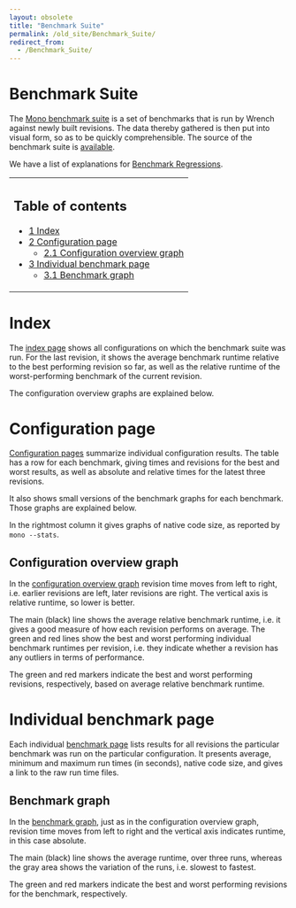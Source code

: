 ```yaml
---
layout: obsolete
title: "Benchmark Suite"
permalink: /old_site/Benchmark_Suite/
redirect_from:
  - /Benchmark_Suite/
---
```


Benchmark Suite
===============

The [Mono benchmark suite](http://storage.bos.xamarin.com/mono-gcbench/index.html) is a set of benchmarks that is run by Wrench against newly built revisions. The data thereby gathered is then put into visual form, so as to be quickly comprehensible. The source of the benchmark suite is [available](https://github.com/xamarin/benchmarker).

We have a list of explanations for [Benchmark Regressions]({{site.github.url}}/old_site/Benchmark_Regressions "Benchmark Regressions").

<table>
<col width="100%" />
<tbody>
<tr class="odd">
<td align="left"><h2>Table of contents</h2>
<ul>
<li><a href="#Index">1 Index</a></li>
<li><a href="#Configuration_page">2 Configuration page</a>
<ul>
<li><a href="#Configuration_overview_graph">2.1 Configuration overview graph</a></li>
</ul></li>
<li><a href="#Individual_benchmark_page">3 Individual benchmark page</a>
<ul>
<li><a href="#Benchmark_graph">3.1 Benchmark graph</a></li>
</ul></li>
</ul></td>
</tr>
</tbody>
</table>

Index
=====

The [index page](http://storage.bos.xamarin.com/mono-gcbench/index.html) shows all configurations on which the benchmark suite was run. For the last revision, it shows the average benchmark runtime relative to the best performing revision so far, as well as the relative runtime of the worst-performing benchmark of the current revision.

The configuration overview graphs are explained below.

Configuration page
==================

[Configuration pages](http://storage.bos.xamarin.com/mono-gcbench/default-sgen/index.html) summarize individual configuration results. The table has a row for each benchmark, giving times and revisions for the best and worst results, as well as absolute and relative times for the latest three revisions.

It also shows small versions of the benchmark graphs for each benchmark. Those graphs are explained below.

In the rightmost column it gives graphs of native code size, as reported by `mono --stats`.

Configuration overview graph
----------------------------

In the [configuration overview graph](http://storage.bos.xamarin.com/mono-gcbench/default-sgen/combined_large.png) revision time moves from left to right, i.e. earlier revisions are left, later revisions are right. The vertical axis is relative runtime, so lower is better.

The main (black) line shows the average relative benchmark runtime, i.e. it gives a good measure of how each revision performs on average. The green and red lines show the best and worst performing individual benchmark runtimes per revision, i.e. they indicate whether a revision has any outliers in terms of performance.

The green and red markers indicate the best and worst performing revisions, respectively, based on average relative benchmark runtime.

Individual benchmark page
=========================

Each individual [benchmark page](http://storage.bos.xamarin.com/mono-gcbench/default-sgen/graph4.html) lists results for all revisions the particular benchmark was run on the particular configuration. It presents average, minimum and maximum run times (in seconds), native code size, and gives a link to the raw run time files.

Benchmark graph
---------------

In the [benchmark graph](http://storage.bos.xamarin.com/mono-gcbench/default-sgen/graph4_large.png), just as in the configuration overview graph, revision time moves from left to right and the vertical axis indicates runtime, in this case absolute.

The main (black) line shows the average runtime, over three runs, whereas the gray area shows the variation of the runs, i.e. slowest to fastest.

The green and red markers indicate the best and worst performing revisions for the benchmark, respectively.

